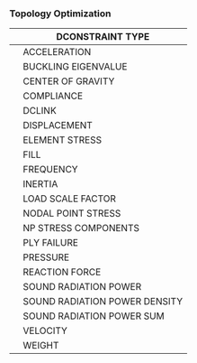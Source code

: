 ### Topology Optimization

|   |  DCONSTRAINT TYPE|
|---|---|
|   |  ACCELERATION  |
|   |  BUCKLING EIGENVALUE |
|   |  CENTER OF GRAVITY |
|   |  COMPLIANCE |
|   |  DCLINK |
|   |  DISPLACEMENT |
|   |  ELEMENT STRESS |
|   |  FILL |
|   |  FREQUENCY |
|   |  INERTIA |
|   |  LOAD SCALE FACTOR |
|   |  NODAL POINT STRESS |
|   |  NP STRESS COMPONENTS |
|   |  PLY FAILURE |
|   |  PRESSURE |
|   |  REACTION FORCE |
|   |  SOUND RADIATION POWER|
|   |  SOUND RADIATION POWER DENSITY |
|   |  SOUND RADIATION POWER SUM |
|   |  VELOCITY |
|   |  WEIGHT |
